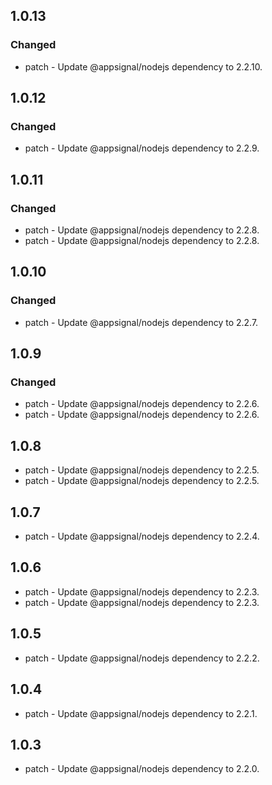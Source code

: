 

## 1.0.13

### Changed

- patch - Update @appsignal/nodejs dependency to 2.2.10.

## 1.0.12

### Changed

- patch - Update @appsignal/nodejs dependency to 2.2.9.

## 1.0.11

### Changed

- patch - Update @appsignal/nodejs dependency to 2.2.8.
- patch - Update @appsignal/nodejs dependency to 2.2.8.

## 1.0.10

### Changed

- patch - Update @appsignal/nodejs dependency to 2.2.7.

## 1.0.9

### Changed

- patch - Update @appsignal/nodejs dependency to 2.2.6.
- patch - Update @appsignal/nodejs dependency to 2.2.6.

## 1.0.8

- patch - Update @appsignal/nodejs dependency to 2.2.5.
- patch - Update @appsignal/nodejs dependency to 2.2.5.

## 1.0.7

- patch - Update @appsignal/nodejs dependency to 2.2.4.

## 1.0.6

- patch - Update @appsignal/nodejs dependency to 2.2.3.
- patch - Update @appsignal/nodejs dependency to 2.2.3.

## 1.0.5

- patch - Update @appsignal/nodejs dependency to 2.2.2.

## 1.0.4

- patch - Update @appsignal/nodejs dependency to 2.2.1.

## 1.0.3

- patch - Update @appsignal/nodejs dependency to 2.2.0.
